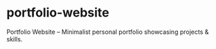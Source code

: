 # portfolio-website
Portfolio Website – Minimalist personal portfolio showcasing projects &amp; skills.
